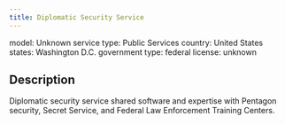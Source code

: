 ```yaml
---
title: Diplomatic Security Service
---
```


model: Unknown
service type: Public Services
country: United States
states: Washington D.C.
government type: federal
license: unknown

## Description
Diplomatic security service shared software and expertise with Pentagon security, Secret Service, and Federal Law Enforcement Training Centers.
